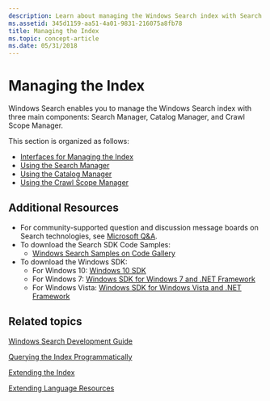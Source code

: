 ```yaml
---
description: Learn about managing the Windows Search index with Search Manager, Catalog Manager, and Crawl Scope Manager.
ms.assetid: 345d1159-aa51-4a01-9831-216075a8fb78
title: Managing the Index
ms.topic: concept-article
ms.date: 05/31/2018
---
```


# Managing the Index

Windows Search enables you to manage the Windows Search index with three main components: Search Manager, Catalog Manager, and Crawl Scope Manager.

This section is organized as follows:

- [Interfaces for Managing the Index](interfaces-for-managing-the-index.md)
- [Using the Search Manager](-search-3x-wds-mngidx-searchmanager.md)
- [Using the Catalog Manager](-search-3x-wds-mngidx-catalog-manager.md)
- [Using the Crawl Scope Manager](-search-3x-wds-extidx-csm.md)

## Additional Resources

- For community-supported question and discussion message boards on Search technologies, see [Microsoft Q&A](/answers/).
- To download the Search SDK Code Samples:
  - [Windows Search Samples on Code Gallery](./-search-samples-ovw.md)
- To download the Windows SDK:
  - For Windows 10: [Windows 10 SDK](https://developer.microsoft.com/windows/downloads/windows-10-sdk)
  - For Windows 7: [Windows SDK for Windows 7 and .NET Framework](https://msdn.microsoft.com/windowsvista/bb980924.aspx)
  - For Windows Vista: [Windows SDK for Windows Vista and .NET Framework](https://www.microsoft.com/download/details.aspx?id=31950)

## Related topics

[Windows Search Development Guide](-search-developers-guide-entry-page.md)

[Querying the Index Programmatically](-search-3x-wds-qryidx-overview.md)

[Extending the Index](-search-3x-wds-extidx-overview.md)

[Extending Language Resources](extending-language-resources-in-windows-search.md)
